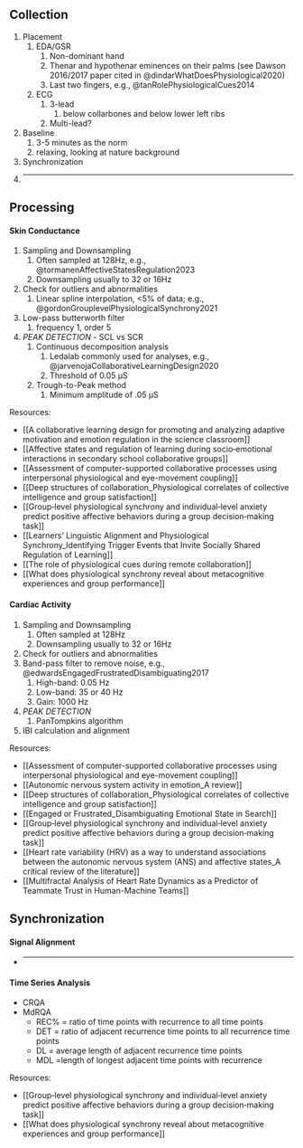 
## Collection

1. Placement
	1. EDA/GSR
		1. Non-dominant hand
		2. Thenar and hypothenar eminences on their palms (see Dawson 2016/2017 paper cited in @dindarWhatDoesPhysiological2020)
		3. Last two fingers, e.g., @tanRolePhysiologicalCues2014
	2. ECG
		1. 3-lead
			1. below collarbones and below lower left ribs
		2. Multi-lead?
2. Baseline
	1. 3-5 minutes as the norm
	2. relaxing, looking at nature background
3. Synchronization
4. ***
## Processing
#### Skin Conductance

1. Sampling and Downsampling
	1. Often sampled at 128Hz, e.g., @tormanenAffectiveStatesRegulation2023
	2. Downsampling usually to 32 or 16Hz
2. Check for outliers and abnormalities
	1. Linear spline interpolation, <5% of data; e.g.,  @gordonGrouplevelPhysiologicalSynchrony2021
3. Low-pass butterworth filter
	1. frequency 1, order 5
4. *PEAK DETECTION* - SCL vs SCR
	1. Continuous decomposition analysis
		1. Ledalab commonly used for analyses, e.g., @jarvenojaCollaborativeLearningDesign2020
		2. Threshold of 0.05 μS
	2. Trough-to-Peak method
		1. Minimum amplitude of .05 μS


Resources:
- [[A collaborative learning design for promoting and analyzing adaptive motivation and emotion regulation in the science classroom]]
- [[Affective states and regulation of learning during socio‐emotional interactions in secondary school collaborative groups]]
- [[Assessment of computer-supported collaborative processes using interpersonal physiological and eye-movement coupling]]
- [[Deep structures of collaboration_Physiological correlates of collective intelligence and group satisfaction]]
- [[Group‐level physiological synchrony and individual‐level anxiety predict positive affective behaviors during a group decision‐making task]]
- [[Learners’ Linguistic Alignment and Physiological Synchrony_Identifying Trigger Events that Invite Socially Shared Regulation of Learning]]
- [[The role of physiological cues during remote collaboration]]
- [[What does physiological synchrony reveal about metacognitive experiences and group performance]]

#### Cardiac Activity

1. Sampling and Downsampling
	1. Often sampled at 128Hz
	2. Downsampling usually to 32 or 16Hz
2. Check for outliers and abnormalities
3. Band-pass filter to remove noise, e.g., @edwardsEngagedFrustratedDisambiguating2017
	1. High-band: 0.05 Hz 
	2. Low-band: 35 or 40 Hz
	3. Gain: 1000 Hz
5. *PEAK DETECTION*
	1. PanTompkins algorithm
6. IBI calculation and alignment

Resources:
- [[Assessment of computer-supported collaborative processes using interpersonal physiological and eye-movement coupling]]
- [[Autonomic nervous system activity in emotion_A review]]
- [[Deep structures of collaboration_Physiological correlates of collective intelligence and group satisfaction]]
- [[Engaged or Frustrated_Disambiguating Emotional State in Search]]
- [[Group‐level physiological synchrony and individual‐level anxiety predict positive affective behaviors during a group decision‐making task]]
- [[Heart rate variability (HRV) as a way to understand associations between the autonomic nervous system (ANS) and affective states_A critical review of the literature]]
- [[Multifractal Analysis of Heart Rate Dynamics as a Predictor of Teammate Trust in Human-Machine Teams]]

## Synchronization

#### Signal Alignment
- ***

#### Time Series Analysis
- CRQA
- MdRQA
	- REC% = ratio of time points with recurrence to all time points
	- DET = ratio of adjacent recurrence time points to all recurrence time points
	- DL = average length of adjacent recurrence time points
	- MDL =length of longest adjacent time points with recurrence

Resources:
- [[Group‐level physiological synchrony and individual‐level anxiety predict positive affective behaviors during a group decision‐making task]]
- [[What does physiological synchrony reveal about metacognitive experiences and group performance]]